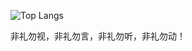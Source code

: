 ![Top Langs](https://github-readme-stats.vercel.app/api/top-langs/?username=anuraghazra)






非礼勿视，非礼勿言，非礼勿听，非礼勿动！
